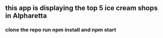 
##  this app is displaying the top 5 ice cream shops in Alpharetta 

### clone the repo run npm install and npm start



